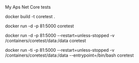 My Aps Net Core tests

docker build -t coretest .

docker run -d -p 81:5000 coretest

docker run -d -p 81:5000 --restart=unless-stopped -v /containers/coretest/data:/data coretest

docker run -ti -p 81:5000 --restart=unless-stopped -v /containers/coretest/data:/data --entrypoint=/bin/bash coretest

